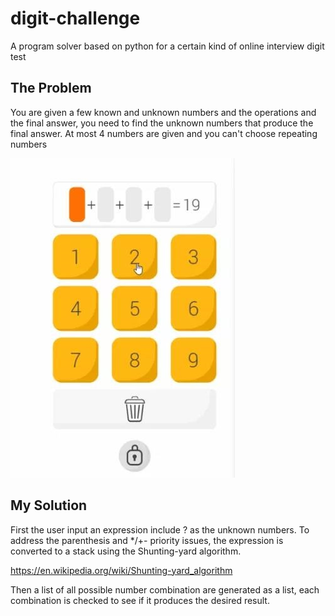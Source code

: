 # digit-challenge
A program solver based on python for a certain kind of online interview digit test

## The Problem

You are given a few known and unknown numbers and the operations and the final answer, you need to find the unknown numbers
that produce the final answer.
At most 4 numbers are given and you can't choose repeating numbers

![](digit_image.jpeg)

## My Solution

First the user input an expression include ? as the unknown numbers. To address the parenthesis and */+- priority issues, the expression is converted to a stack using the Shunting-yard algorithm.

https://en.wikipedia.org/wiki/Shunting-yard_algorithm

Then a list of all possible number combination are generated as a list, each combination is checked to see if it produces the desired result.
